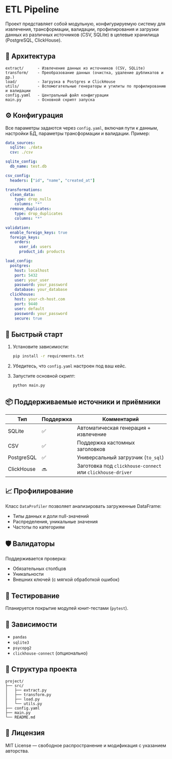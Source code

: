 # ETL Pipeline

Проект представляет собой модульную, конфигурируемую систему для извлечения, трансформации, валидации, профилирования и загрузки данных из различных источников (CSV, SQLite) в целевые хранилища (PostgreSQL, ClickHouse).

## 🔧 Архитектура

```
extract/      - Извлечение данных из источников (CSV, SQLite)
transform/    - Преобразование данных (очистка, удаление дубликатов и др.)
load/         - Загрузка в Postgres и ClickHouse
utils/        - Вспомогательные генераторы и утилиты по профилированию и валидации
config.yaml   - Центральный файл конфигурации
main.py       - Основной скрипт запуска
```

## ⚙️ Конфигурация

Все параметры задаются через `config.yaml`, включая пути к данным, настройки БД, параметры трансформации и валидации. Пример:

```yaml
data_sources:
  sqlite: ./data
  csv: ./csv

sqlite_config:
  db_name: test.db

csv_config:
  headers: ["id", "name", "created_at"]

transformations:
  clean_data:
    type: drop_nulls
    columns: "*"
  remove_duplicates:
    type: drop_duplicates
    columns: "*"

validation:
  enable_foreign_keys: true
  foreign_keys:
    orders:
      user_id: users
      product_id: products

load_config:
  postgres:
    host: localhost
    port: 5432
    user: your_user
    password: your_password
    database: your_database
  clickhouse:
    host: your-ch-host.com
    port: 9440
    user: default
    password: your_password
    secure: true
```

## 🚀 Быстрый старт

1. Установите зависимости:
   ```bash
   pip install -r requirements.txt
   ```

2. Убедитесь, что `config.yaml` настроен под ваш кейс.

3. Запустите основной скрипт:
   ```bash
   python main.py
   ```

## 📦 Поддерживаемые источники и приёмники

| Тип           | Поддержка | Комментарий                              |
|---------------|-----------|-------------------------------------------|
| SQLite        | ✅         | Автоматическая генерация + извлечение     |
| CSV           | ✅         | Поддержка кастомных заголовков            |
| PostgreSQL    | ✅         | Универсальный загрузчик (`to_sql`)        |
| ClickHouse    | 🔜         | Заготовка под `clickhouse-connect` или `clickhouse-driver` |

## 📈 Профилирование

Класс `DataProfiler` позволяет анализировать загруженные DataFrame:

- Типы данных и доли null-значений
- Распределения, уникальные значения
- Частоты по категориям

## 🛡️ Валидаторы

Поддерживается проверка:
- Обязательных столбцов
- Уникальности
- Внешних ключей (с мягкой обработкой ошибок)

## 🧪 Тестирование

Планируется покрытие модулей юнит-тестами (`pytest`).

## 📌 Зависимости

- `pandas`
- `sqlite3`
- `psycopg2`
- `clickhouse-connect` (опционально)

## 📂 Структура проекта

```
project/
├── src/
│   ├── extract.py
│   ├── transform.py
│   ├── load.py
│   └── utils.py
├── config.yaml
├── main.py
└── README.md
```

## 📃 Лицензия

MIT License — свободное распространение и модификация с указанием авторства.
